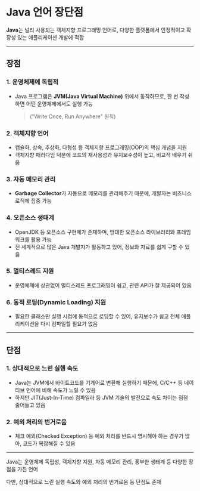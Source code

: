 # Java 언어 장단점

**Java**는 널리 사용되는 객체지향 프로그래밍 언어로, 다양한 플랫폼에서 안정적이고 확장성 있는 애플리케이션 개발에 적합

---

## 장점

### 1. 운영체제에 독립적
- Java 프로그램은 **JVM(Java Virtual Machine)** 위에서 동작하므로, 한 번 작성하면 어떤 운영체제에서도 실행 가능

  > ("Write Once, Run Anywhere" 원칙)

### 2. 객체지향 언어
- 캡슐화, 상속, 추상화, 다형성 등 객체지향 프로그래밍(OOP)의 핵심 개념을 지원
- 객체지향 패러다임 덕분에 코드의 재사용성과 유지보수성이 높고, 비교적 배우기 쉬움

### 3. 자동 메모리 관리
- **Garbage Collector**가 자동으로 메모리를 관리해주기 때문에, 개발자는 비즈니스 로직에 집중 가능

### 4. 오픈소스 생태계
- OpenJDK 등 오픈소스 구현체가 존재하며, 방대한 오픈소스 라이브러리와 프레임워크를 활용 가능
- 전 세계적으로 많은 Java 개발자가 활동하고 있어, 정보와 자료를 쉽게 구할 수 있음

### 5. 멀티스레드 지원
- 운영체제에 상관없이 멀티스레드 프로그래밍이 쉽고, 관련 API가 잘 제공되어 있음

### 6. 동적 로딩(Dynamic Loading) 지원
- 필요한 클래스만 실행 시점에 동적으로 로딩할 수 있어, 유지보수가 쉽고 전체 애플리케이션을 다시 컴파일할 필요가 없음

---

## 단점

### 1. 상대적으로 느린 실행 속도
- Java는 JVM에서 바이트코드를 기계어로 변환해 실행하기 때문에, C/C++ 등 네이티브 언어에 비해 속도가 느릴 수 있음
- 하지만 JIT(Just-In-Time) 컴파일러 등 JVM 기술의 발전으로 속도 차이는 점점 줄어들고 있음

### 2. 예외 처리의 번거로움
- 체크 예외(Checked Exception) 등 예외 처리를 반드시 명시해야 하는 경우가 많아, 코드가 복잡해질 수 있음

---

Java는 운영체제 독립성, 객체지향 지원, 자동 메모리 관리, 풍부한 생태계 등 다양한 장점을 가진 언어

다만, 상대적으로 느린 실행 속도와 예외 처리의 번거로움 등 단점도 존재
